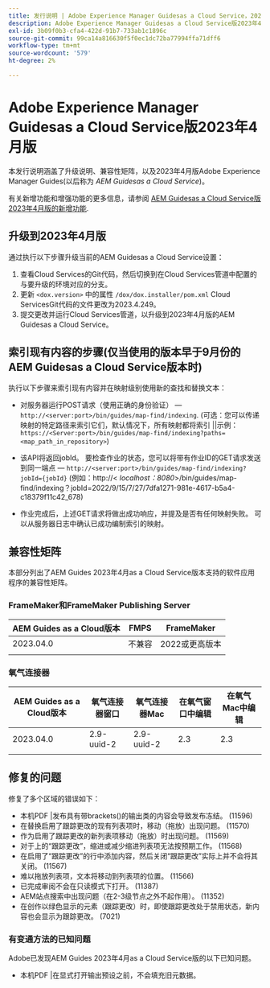 ```yaml
---
title: 发行说明 | Adobe Experience Manager Guidesas a Cloud Service，2023年4月版
description: Adobe Experience Manager Guidesas a Cloud Service版2023年4月版
exl-id: 3b09f0b3-cfa4-422d-91b7-733ab1c1896c
source-git-commit: 99ca14a816630f5f0ec1dc72ba77994ffa71dff6
workflow-type: tm+mt
source-wordcount: '579'
ht-degree: 2%

---
```


# Adobe Experience Manager Guidesas a Cloud Service版2023年4月版

本发行说明涵盖了升级说明、兼容性矩阵，以及2023年4月版Adobe Experience Manager Guides(以后称为 *AEM Guidesas a Cloud Service*)。

有关新增功能和增强功能的更多信息，请参阅 [AEM Guidesas a Cloud Service版2023年4月版的新增功能](whats-new-2023.4.0.md).

## 升级到2023年4月版

通过执行以下步骤升级当前的AEM Guidesas a Cloud Service设置：

1. 查看Cloud Services的Git代码，然后切换到在Cloud Services管道中配置的与要升级的环境对应的分支。
2. 更新 `<dox.version>` 中的属性 `/dox/dox.installer/pom.xml` Cloud ServicesGit代码的文件更改为2023.4.249。
3. 提交更改并运行Cloud Services管道，以升级到2023年4月版的AEM Guidesas a Cloud Service。

## 索引现有内容的步骤(仅当使用的版本早于9月份的AEM Guidesas a Cloud Service版本时)

执行以下步骤来索引现有内容并在映射级别使用新的查找和替换文本：

* 对服务器运行POST请求（使用正确的身份验证） —  `http://<server:port>/bin/guides/map-find/indexing`.
(可选：您可以传递映射的特定路径来索引它们，默认情况下，所有映射都将索引 ||示例： `https://<Server:port>/bin/guides/map-find/indexing?paths=<map_path_in_repository>`)

* 该API将返回jobId。 要检查作业的状态，您可以将带有作业ID的GET请求发送到同一端点 —  `http://<server:port>/bin/guides/map-find/indexing?jobId={jobId}`
(例如：http://&lt;
_localhost：8080_>/bin/guides/map-find/indexing？jobId=2022/9/15/7/27/7dfa1271-981e-4617-b5a4-c18379f11c42_678)

* 作业完成后，上述GET请求将做出成功响应，并提及是否有任何映射失败。 可以从服务器日志中确认已成功编制索引的映射。

## 兼容性矩阵

本部分列出了AEM Guides 2023年4月as a Cloud Service版本支持的软件应用程序的兼容性矩阵。

### FrameMaker和FrameMaker Publishing Server

| AEM Guides as a Cloud版本 | FMPS | FrameMaker |
| --- | --- | --- |
| 2023.04.0 | 不兼容 | 2022或更高版本 |
|  |  |  |


### 氧气连接器

| AEM Guides as a Cloud版本 | 氧气连接器窗口 | 氧气连接器Mac | 在氧气窗口中编辑 | 在氧气Mac中编辑 |
| --- | --- | --- | --- | --- |
| 2023.04.0 | 2.9-uuid-2 | 2.9-uuid-2 | 2.3 | 2.3 |
|  |  |  |  |



## 修复的问题

修复了多个区域的错误如下：

* 本机PDF |发布具有带brackets()的输出类的内容会导致发布冻结。 (11596)
* 在替换启用了跟踪更改的现有列表项时，移动（拖放）出现问题。 (11570)
* 作为启用了跟踪更改的新列表项移动（拖放）时出现问题。 (11569)
* 对于上的“跟踪更改”，缩进或减少缩进列表项无法按预期工作。 (11568)
* 在启用了“跟踪更改”的行中添加内容，然后关闭“跟踪更改”实际上并不会将其关闭。 (11567)
* 难以拖放列表项，文本将移动到列表项的位置。 (11566)
* 已完成审阅不会在只读模式下打开。 (11387)
* AEM站点搜索中出现问题（在2-3级节点之外不起作用）。 (11352)
* 在创作以绿色显示的元素（跟踪更改）时，即使跟踪更改处于禁用状态，新内容也会显示为跟踪更改。 (7021)

### 有变通方法的已知问题

Adobe已发现AEM Guides 2023年4月as a Cloud Service版的以下已知问题。

* 本机PDF |在显式打开输出预设之前，不会填充旧元数据。
